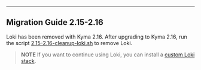 
---
Migration Guide 2.15-2.16
---

Loki has been removed with Kyma 2.16. After upgrading to Kyma 2.16, run the script [2.15-2.16-cleanup-loki.sh](./assets/2.15-2.16-cleanup-loki.sh) to remove Loki.

> **NOTE** If you want to continue using Loki, you can install a [custom Loki stack](https://github.com/kyma-project/examples/tree/main/loki). 